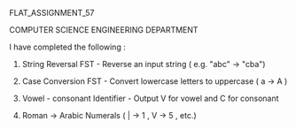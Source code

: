FLAT_ASSIGNMENT_57

COMPUTER SCIENCE ENGINEERING DEPARTMENT

I have completed the following :

  1. String Reversal FST - Reverse an input string ( e.g. "abc" -> "cba")

  2. Case Conversion FST - Convert lowercase letters to uppercase ( a -> A )

  3. Vowel - consonant Identifier - Output V for vowel and C for consonant

  11. Roman -> Arabic Numerals ( | -> 1 , V -> 5 , etc.)
